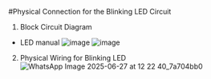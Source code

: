 #Physical Connection for the Blinking LED Circuit

1. Block Circuit Diagram
 - LED manual
   ![image](https://github.com/user-attachments/assets/42781c3e-3506-4987-adb9-83f8de11df53)
   ![image](https://github.com/user-attachments/assets/86807a45-d0d7-4ab6-8eb2-54c0d7ac5efb)


2. Physical Wiring for Blinking LED
![WhatsApp Image 2025-06-27 at 12 22 40_7a704bb0](https://github.com/user-attachments/assets/820b49dc-4ec9-4b5a-9f10-02425f09a66e)
